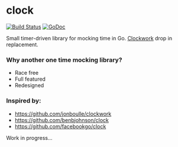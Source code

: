 # clock

[![Build Status](https://travis-ci.org/LopatkinEvgeniy/clock.png?branch=master)](https://travis-ci.org/LopatkinEvgeniy/clock) [![GoDoc](https://godoc.org/github.com/LopatkinEvgeniy/clock?status.svg)](http://godoc.org/github.com/LopatkinEvgeniy/clock)

Small timer-driven library for mocking time in Go. [Clockwork](https://github.com/jonboulle/clockwork) drop in replacement.

### Why another one time mocking library?
* Race free
* Full featured
* Redesigned

### Inspired by:
* https://github.com/jonboulle/clockwork
* https://github.com/benbjohnson/clock
* https://github.com/facebookgo/clock

Work in progress...
